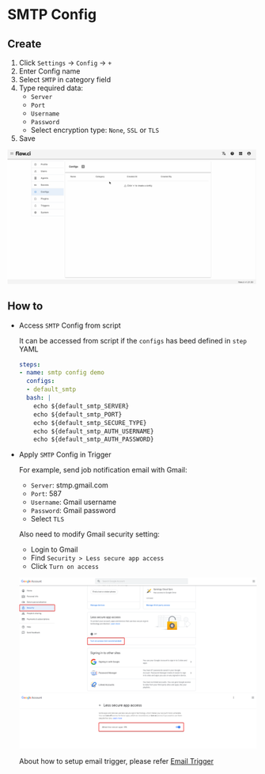 # SMTP Config

## Create

1. Click `Settings` -> `Config` -> `+`
2. Enter Config name
2. Select `SMTP` in category field
3. Type required data:
   - `Server`
   - `Port`
   - `Username`
   - `Password`
   - Select encryption type: `None`, `SSL` or `TLS`
4. Save

![create smtp](../../_images/config/create_smtp.gif)

## How to

- Access `SMTP` Config from script

  It can be accessed from script if the `configs` has beed defined in `step` YAML

  ```yaml
  steps:
  - name: smtp config demo
    configs:
    - default_smtp
    bash: |
      echo ${default_smtp_SERVER}
      echo ${default_smtp_PORT}
      echo ${default_smtp_SECURE_TYPE}
      echo ${default_smtp_AUTH_USERNAME}
      echo ${default_smtp_AUTH_PASSWORD}
  ```

- Apply `SMTP` Config in Trigger

  For example, send job notification email with Gmail:

  - `Server`: stmp.gmail.com
  - `Port`: 587
  - `Username`: Gmail username
  - `Password`: Gmail password
  - Select `TLS`

  Also need to modify Gmail security setting:

  - Login to Gmail
  - Find `Security > Less secure app access`
  - Click `Turn on access`

  ![gmail_1](../../_images/config/gmail_setting_1.png)
  ![gmail_2](../../_images/config/gmail_setting_2.png)

  About how to setup email trigger, please refer [Email Trigger](en/trigger/on_job_finish.md#send-email)

